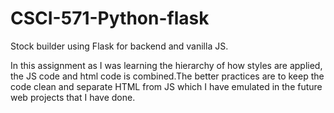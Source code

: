 # CSCI-571-Python-flask
Stock builder using Flask for backend and vanilla JS.

In this assignment as I was learning the hierarchy of how styles are applied, the JS code and html code is combined.The better practices are to keep the code clean and separate 
HTML from JS which I have emulated in the future web projects that I have done.
